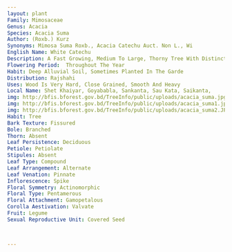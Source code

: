 ```yaml
---
layout: plant
Family: Mimosaceae
Genus: Acacia
Species: Acacia Suma
Author: (Roxb.) Kurz
Synonyms: Mimosa Suma Roxb., Acacia Catechu Auct. Non L., Wi
English Name: White Catechu
Description: A Fast Growing, Medium To Large, Thorny Tree With Distinctly White Stem, Bearing Sporadic Horizontal Prickles, About 2.0 Ã— 2.5 Cm At The Base, Bark Whitish, Exfoliating Into Thin Flakes, Young Shoots Including Petioles Grey Pubescent. Leaves Abruptly Bipinnately Compound, With Petioles 7-15 Cm Long, Rachis About 10-30 Cm Long, Shortly Greyish Pubescent With A Large Petiolar Gland, 5-8 Ã— 4-5 Mm, Elliptic-oblong Or Oval In Shape With Undulated Margin Existing 2-3 Cm Above The Base, Several Circular Small Glands Exist Between The Distal Pairs Of Pinnae On The Rachis, Pinnae 10-25 Pairs, Leaflets 30-50 Pairs, 5-6 Ã— 0.8-0.9 Mm, Linear To Slightly Falcate, Acute, Sessile, Chartaceous, Ciliated And Sometimes Hairy Along The Midrib Beneath. Inflorescence Of Axillary, Pedunculate, Cylindrical, Drooping, Pubescent, Spikes Of About 7-10 Cm Long. Flowers Very Small, Creamy-white Or Pale Green, Sessile, Petamerous. Calyx Campanulate, 3-4 Mm Long, Teeth 1.0-1.5 Ã— 1.5 Mm, Triangular, Acute, Greyish Velvety Outside. Corolla 4-5 Mm Long, Lobes 1.5-2.0 Ã— 1 Mm, Linear-oblong Or Oblanceolate, Not Much Exceeding The Calyx. Stamens Numerous, 8-10 Mm Long, Much Exserted, Anthers Small, Bilobed. Fruit A Pod, C 6-10 Ã— 1.5 Cm, Linear-oblong, Thin, Rigidly Coriaceous, Acuminate, Glabrous, Greyish-brown To Tan-coloured, Narrowed To A Short Stalk. Seeds 6-8 Per Pod.
Flowering Period:  Throughout The Year
Habit: Deep Alluvial Soil, Sometimes Planted In The Garde
Distribution: Rajshahi
Uses: Wood Is Very Hard, Close Grained, Smooth And Heavy
Local Name: Shet Khaiyar, Goyababla, Sankanta, Sau Kata, Saikanta, 
img: http://bfis.bforest.gov.bd/TreeInfo/public/uploads/acacia_suma.jpg
img: http://bfis.bforest.gov.bd/TreeInfo/public/uploads/acacia_suma1.jpg
img: http://bfis.bforest.gov.bd/TreeInfo/public/uploads/acacia_suma2.JPG
Habit: Tree
Bark Texture: Fissured
Bole: Branched
Thorn: Absent
Leaf Persistence: Deciduous
Petiole: Petiolate
Stipules: Absent
Leaf Type: Compound
Leaf Arrangement: Alternate
Leaf Venation: Pinnate
Inflorescence: Spike
Floral Symmetry: Actinomorphic
Floral Type: Pentamerous
Floral Attachment: Gamopetalous
Corolla Aestivation: Valvate
Fruit: Legume
Sexual Reproductive Unit: Covered Seed



---
```


